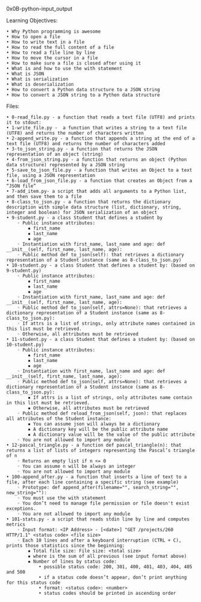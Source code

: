 ﻿0x0B-python-input_output

Learning Objectives:

    • Why Python programming is awesome
    • How to open a file
    • How to write text in a file
    • How to read the full content of a file
    • How to read a file line by line
    • How to move the cursor in a file
    • How to make sure a file is closed after using it
    • What is and how to use the with statement
    • What is JSON
    • What is serialization
    • What is deserialization
    • How to convert a Python data structure to a JSON string
    • How to convert a JSON string to a Python data structure

Files:

    • 0-read_file.py - a function that reads a text file (UTF8) and prints it to stdout:
    • 1-write_file.py -  a function that writes a string to a text file (UTF8) and returns the number of characters written
    • 2-append_write.py - a function that appends a string at the end of a text file (UTF8) and returns the number of characters added
    • 3-to_json_string.py - a function that returns the JSON representation of an object (string)
    • 4-from_json_string.py - a function that returns an object (Python data structure) represented by a JSON string
    • 5-save_to_json_file.py - a function that writes an Object to a text file, using a JSON representation
    • 6-load_from_json_file.py - a function that creates an Object from a “JSON file”
    • 7-add_item.py- a script that adds all arguments to a Python list, and then save them to a file
    • 8-class_to_json.py - a function that returns the dictionary description with simple data structure (list, dictionary, string, integer and boolean) for JSON serialization of an object
    • 9-student.py - a class Student that defines a student by
        ◦ Public instance attributes:
            ▪ first_name
            ▪ last_name
            ▪ age
        ◦ Instantiation with first_name, last_name and age: def __init__(self, first_name, last_name, age):
        ◦ Public method def to_json(self): that retrieves a dictionary representation of a Student instance (same as 8-class_to_json.py)
    • 10-student.py - a class Student that defines a student by: (based on 9-student.py)
        ◦ Public instance attributes:
            ▪ first_name
            ▪ last_name
            ▪ age
        ◦ Instantiation with first_name, last_name and age: def __init__(self, first_name, last_name, age):
        ◦ Public method def to_json(self, attrs=None): that retrieves a dictionary representation of a Student instance (same as 8-class_to_json.py):
        ◦ If attrs is a list of strings, only attribute names contained in this list must be retrieved.
        ◦ Otherwise, all attributes must be retrieved
    • 11-student.py - a class Student that defines a student by: (based on 10-student.py)
        ◦ Public instance attributes:
            ▪ first_name
            ▪ last_name
            ▪ age
        ◦ Instantiation with first_name, last_name and age: def __init__(self, first_name, last_name, age):
        ◦ Public method def to_json(self, attrs=None): that retrieves a dictionary representation of a Student instance (same as 8-class_to_json.py):
            ▪ If attrs is a list of strings, only attributes name contain in this list must be retrieved.
            ▪ Otherwise, all attributes must be retrieved
        ◦ Public method def reload_from_json(self, json): that replaces all attributes of the Student instance:
            ▪ You can assume json will always be a dictionary
            ▪ A dictionary key will be the public attribute name
            ▪ A dictionary value will be the value of the public attribute
        ◦ You are not allowed to import any module
    • 12-pascal_triangle.py - a function def pascal_triangle(n): that returns a list of lists of integers representing the Pascal’s triangle of n
        ◦ Returns an empty list if n <= 0
        ◦ You can assume n will be always an integer
        ◦ You are not allowed to import any module
    • 100-append_after.py - a function that inserts a line of text to a file, after each line containing a specific string (see example)
        ◦ Prototype: def append_after(filename="", search_string="", new_string=""):
        ◦ You must use the with statement
        ◦ You don’t need to manage file permission or file doesn't exist exceptions.
        ◦ You are not allowed to import any module
    • 101-stats.py - a script that reads stdin line by line and computes metrics
        ◦ Input format: <IP Address> - [<date>] "GET /projects/260 HTTP/1.1" <status code> <file size>
        ◦ Each 10 lines and after a keyboard interruption (CTRL + C), prints those statistics since the beginning:
            ▪ Total file size: File size: <total size>
            ▪ where is the sum of all previous (see input format above)
            ▪ Number of lines by status code:
                • possible status code: 200, 301, 400, 401, 403, 404, 405 and 500
                • if a status code doesn’t appear, don’t print anything for this status code
                • format: <status code>: <number>
                • status codes should be printed in ascending order



